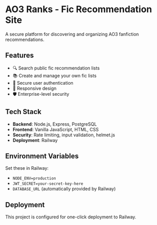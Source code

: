 # AO3 Ranks - Fic Recommendation Site

A secure platform for discovering and organizing AO3 fanfiction recommendations.

## Features
- 🔍 Search public fic recommendation lists
- 📚 Create and manage your own fic lists
- 🔐 Secure user authentication
- 📱 Responsive design
- 🛡️ Enterprise-level security

## Tech Stack
- **Backend**: Node.js, Express, PostgreSQL
- **Frontend**: Vanilla JavaScript, HTML, CSS
- **Security**: Rate limiting, input validation, helmet.js
- **Deployment**: Railway

## Environment Variables
Set these in Railway:
- `NODE_ENV=production`
- `JWT_SECRET=your-secret-key-here`
- `DATABASE_URL` (automatically provided by Railway)

## Deployment
This project is configured for one-click deployment to Railway.
